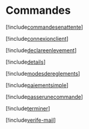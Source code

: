 # Commandes

[!include[commandesenattente](commandes.commandesenattente.autogen.md)]

[!include[connexionclient](commandes.connexionclient.autogen.md)]

[!include[declareenlevement](commandes.declareenlevement.autogen.md)]

[!include[details](commandes.details.autogen.md)]

[!include[modesdereglements](commandes.modesdereglements.autogen.md)]

[!include[paiementsimple](commandes.paiementsimple.autogen.md)]

[!include[passerunecommande](commandes.passerunecommande.autogen.md)]

[!include[terminer](commandes.terminer.autogen.md)]

[!include[verife-mail](commandes.verife-mail.autogen.md)]

























